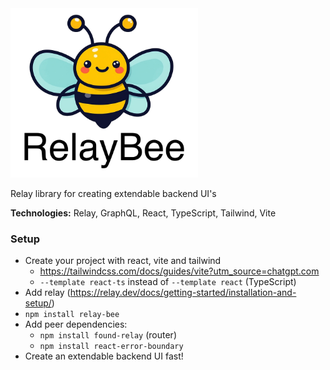 <img src="public/logo.png" alt="Sample Image" style="width: 300px;">

Relay library for creating extendable backend UI's

**Technologies:** Relay, GraphQL, React, TypeScript, Tailwind, Vite

### Setup

- Create your project with react, vite and tailwind
  - https://tailwindcss.com/docs/guides/vite?utm_source=chatgpt.com
  - `--template react-ts` instead of `--template react` (TypeScript)
- Add relay (https://relay.dev/docs/getting-started/installation-and-setup/)
- `npm install relay-bee`
- Add peer dependencies:
  - `npm install found-relay` (router)
  - `npm install react-error-boundary`
- Create an extendable backend UI fast!
